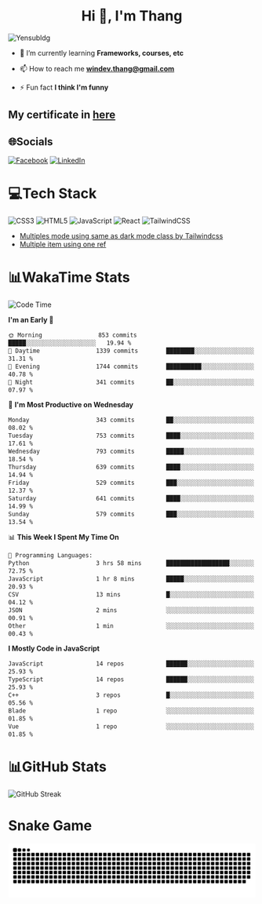 <h1 align="center">Hi 👋, I'm Thang</h1>

![Yensubldg](https://readme-typing-svg.demolab.com?font=Fira+Code&weight=600&pause=1000&color=F5F5F2&center=true&vCenter=true&width=435&lines=Trying+to+be+a+Software+Engineering)

<!--
![](https://komarev.com/ghpvc/?username=yensubldg&label=Visitors+Count&color=brightgreen) -->

- 🌱 I’m currently learning **Frameworks, courses, etc**

- 📫 How to reach me **<windev.thang@gmail.com>**

- ⚡ Fun fact **I think I'm funny**

## My certificate in [here](./MY_CERTIFICATE.md)

## 🌐Socials

[![Facebook](https://img.shields.io/badge/Facebook-%231877F2.svg?logo=Facebook&logoColor=white)](https://facebook.com/yensubldg) [![LinkedIn](https://img.shields.io/badge/LinkedIn-%230077B5.svg?logo=linkedin&logoColor=white)](https://linkedin.com/in/yensubldg)

# 💻Tech Stack

![CSS3](https://img.shields.io/badge/css3-%231572B6.svg?style=for-the-badge&logo=css3&logoColor=white) ![HTML5](https://img.shields.io/badge/html5-%23E34F26.svg?style=for-the-badge&logo=html5&logoColor=white) ![JavaScript](https://img.shields.io/badge/javascript-%23323330.svg?style=for-the-badge&logo=javascript&logoColor=%23F7DF1E) ![React](https://img.shields.io/badge/react-%2320232a.svg?style=for-the-badge&logo=react&logoColor=%2361DAFB) ![TailwindCSS](https://img.shields.io/badge/tailwindcss-%2338B2AC.svg?style=for-the-badge&logo=tailwind-css&logoColor=white)

<!-- BLOG-POST-LIST:START -->
- [Multiples mode using same as dark mode class by Tailwindcss](https://dev.to/yensubldg/multiples-mode-using-same-as-dark-mode-class-by-tailwindcss-56p4)
- [Multiple item using one ref](https://dev.to/yensubldg/multiple-item-using-one-ref-1288)
<!-- BLOG-POST-LIST:END -->

# 📊WakaTime Stats

<!--START_SECTION:waka-->
![Code Time](http://img.shields.io/badge/Code%20Time-3%2C089%20hrs%2012%20mins-blue)

**I'm an Early 🐤** 

```text
🌞 Morning                853 commits         █████░░░░░░░░░░░░░░░░░░░░   19.94 % 
🌆 Daytime                1339 commits        ████████░░░░░░░░░░░░░░░░░   31.31 % 
🌃 Evening                1744 commits        ██████████░░░░░░░░░░░░░░░   40.78 % 
🌙 Night                  341 commits         ██░░░░░░░░░░░░░░░░░░░░░░░   07.97 % 
```
📅 **I'm Most Productive on Wednesday** 

```text
Monday                   343 commits         ██░░░░░░░░░░░░░░░░░░░░░░░   08.02 % 
Tuesday                  753 commits         ████░░░░░░░░░░░░░░░░░░░░░   17.61 % 
Wednesday                793 commits         █████░░░░░░░░░░░░░░░░░░░░   18.54 % 
Thursday                 639 commits         ████░░░░░░░░░░░░░░░░░░░░░   14.94 % 
Friday                   529 commits         ███░░░░░░░░░░░░░░░░░░░░░░   12.37 % 
Saturday                 641 commits         ████░░░░░░░░░░░░░░░░░░░░░   14.99 % 
Sunday                   579 commits         ███░░░░░░░░░░░░░░░░░░░░░░   13.54 % 
```


📊 **This Week I Spent My Time On** 

```text
💬 Programming Languages: 
Python                   3 hrs 58 mins       ██████████████████░░░░░░░   72.75 % 
JavaScript               1 hr 8 mins         █████░░░░░░░░░░░░░░░░░░░░   20.93 % 
CSV                      13 mins             █░░░░░░░░░░░░░░░░░░░░░░░░   04.12 % 
JSON                     2 mins              ░░░░░░░░░░░░░░░░░░░░░░░░░   00.91 % 
Other                    1 min               ░░░░░░░░░░░░░░░░░░░░░░░░░   00.43 % 
```

**I Mostly Code in JavaScript** 

```text
JavaScript               14 repos            ██████░░░░░░░░░░░░░░░░░░░   25.93 % 
TypeScript               14 repos            ██████░░░░░░░░░░░░░░░░░░░   25.93 % 
C++                      3 repos             █░░░░░░░░░░░░░░░░░░░░░░░░   05.56 % 
Blade                    1 repo              ░░░░░░░░░░░░░░░░░░░░░░░░░   01.85 % 
Vue                      1 repo              ░░░░░░░░░░░░░░░░░░░░░░░░░   01.85 % 
```




<!--END_SECTION:waka-->

# 📊GitHub Stats

![GitHub Streak](https://streak-stats.demolab.com?user=yensubldg&theme=tokyonight&border_radius=8)

# Snake Game

![Snake eating my contribution graph](./github-contribution-grid-snake.svg)
